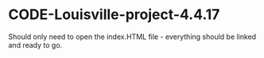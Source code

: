 # CODE-Louisville-project-4.4.17

Should only need to open the index.HTML file - everything should be linked and ready to go. 
